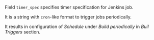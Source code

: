 
Field `timer_spec` specifies timer specification for Jenkins job.

It is a string with `cron`-like format to trigger jobs periodically.

It results in configuration
of _Schedule_
under _Build periodically_
in _Buil Triggers_ section.

